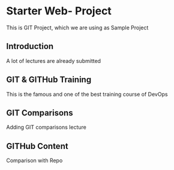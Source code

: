 # Starter Web- Project
This is GIT Project, which we are using as Sample Project

## Introduction
A lot of lectures are already submitted

## GIT & GITHub Training
This is the famous and one of the best training course of DevOps

## GIT Comparisons
Adding GIT comparisons lecture

## GITHub Content
Comparison with Repo